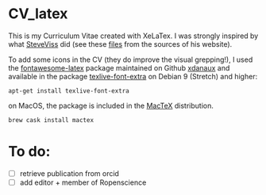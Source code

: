 # CV_latex

This is my Curriculum Vitae created with XeLaTex. I was strongly inspired by
what [SteveViss](https://github.com/SteveViss) did (see these [files](https://github.com/SteveViss/steveviss.github.com/tree/dev/public/_cv)
from the sources of his website).

To add some icons in the CV (they do improve the visual grepping!),
I used the [fontawesome-latex](https://github.com/xdanaux/fontawesome-latex)
package maintained on Github [xdanaux](https://github.com/xdanaux)
and available in the package [texlive-font-extra](https://packages.debian.org/fr/stretch/texlive-fonts-extra) on
Debian 9 (Stretch) and higher:

```
apt-get install texlive-font-extra
```

on MacOS, the package is included in the [MacTeX](http://www.tug.org/mactex/)
distribution.

```
brew cask install mactex
```


# To do:

- [ ] retrieve publication from orcid
- [ ] add editor + member of Ropenscience
